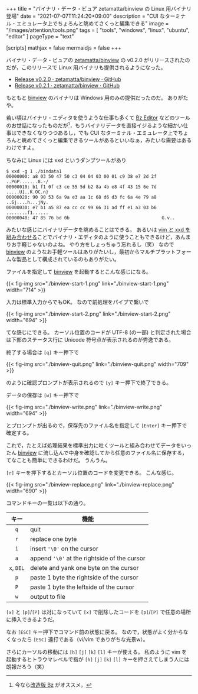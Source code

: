 +++
title = "バイナリ・データ・ビュア zetamatta/binview の Linux 用バイナリ登場"
date =  "2021-07-07T11:24:20+09:00"
description = "CUI なターミナル・エミュレータ上でちょろんと眺めてさくっと編集できる"
image = "/images/attention/tools.png"
tags  = [ "tools", "windows", "linux", "ubuntu", "editor" ]
pageType = "text"

[scripts]
  mathjax = false
  mermaidjs = false
+++

バイナリ・データ・ビュアの [zetamatta/binview][binview] の v0.2.0 がリリースされたのだが，このリリースで Linux 用バイナリも提供されるようになった。

- [Release v0.2.0 · zetamatta/binview · GitHub](https://github.com/zetamatta/binview/releases/tag/v0.2.0)
- [Release v0.2.1 · zetamatta/binview · GitHub](https://github.com/zetamatta/binview/releases/tag/v0.2.1)

もともと [binview] のバイナリは Windows 用のみの提供だったのだ。
ありがたや。

若い頃はバイナリ・エディタを使うような仕事も多くて [Bz Editor] などのツールのお世話になったものだが[^bz1]，もうバイナリデータを直接イジるような細かい仕事はできなくなりつつあるし，でも CUI なターミナル・エミュレータ上でちょろんと眺めてさくっと編集できるツールがあるといいなぁ，みたいな需要はあるわけですよ。

[^bz1]: 今なら[改造版 Bz](https://gitlab.com/devill.tamachan/binaryeditorbz/ "devill.tamachan / binaryeditorbz · GitLab") がオススメ。

ちなみに Linux には xxd というダンプツールがあり

```text
$ xxd -g 1 ./bindata1 
00000000: a8 03 50 47 50 c3 04 04 03 00 01 c9 38 e7 2d 2f  ..PGP.......8.-/
00000010: b1 f1 0f c3 ce 55 5d b2 8a 4b e8 4f 43 15 6e 7d  .....U]..K.OC.n}
00000020: 90 90 53 6a 9a e3 aa 1c 68 d6 d3 fc 6a 4e 79 a8  ..Sj....h...jNy.
00000030: e7 b1 a5 87 ea cc cc 99 66 31 ad ff e1 a3 03 b6  ........f1......
00000040: 47 85 76 bd 0b                                   G.v..
```

みたいな感じにバイナリデータを眺めることはできる。
あるいは [vim と xxd を組み合わせる](https://kaworu.jpn.org/vim/vim%E3%81%A7%E3%83%90%E3%82%A4%E3%83%8A%E3%83%AA%E3%83%95%E3%82%A1%E3%82%A4%E3%83%AB%E3%82%92%E6%89%B1%E3%81%86 "vimでバイナリファイルを扱う - neovim/vim入門")ことでバイナリ・エディタのように使うこともできるけど，あんまりお手軽じゃないのよね。
やり方をしょっちゅう忘れるし（笑） なので [binview] のようなお手軽ツールはありがたいし，最初からマルチプラットフォームな製品として構成されているのもありがたい。

ファイルを指定して [binview] を起動するとこんな感じになる。

{{< fig-img src="./binview-start-1.png" link="./binview-start-1.png" width="714" >}}

入力は標準入力からでもOK。
なので前処理をパイプで繋いで

{{< fig-img src="./binview-start-2.png" link="./binview-start-2.png" width="694" >}}

てな感じにできる。
カーソル位置のコードが UTF-8 (の一部) と判定された場合は下部のステータス行に Unicode 符号点が表示されるのが秀逸である。

終了する場合は `[q]` キー押下で

{{< fig-img src="./binview-quit.png" link="./binview-quit.png" width="709" >}}

のように確認プロンプトが表示されるので `[y]` キー押下で終了できる。

データの保存は `[w]` キー押下で

{{< fig-img src="./binview-write.png" link="./binview-write.png" width="694" >}}

とプロンプトが出るので，保存先のファイル名を指定して `[Enter]` キー押下で確定する。

これで，たとえば処理結果を標準出力に吐くツールと組み合わせてデータをいったん [binview] に流し込んで中身を確認してから任意のファイル名に保存する，てなことも簡単にできるわけだ。
うんうん。

`[r]` キーを押下するとカーソル位置のコードを変更できる。
こんな感じ。

{{< fig-img src="./binview-replace.png" link="./binview-replace.png" width="690" >}}

コマンドキーの一覧は以下の通り。

|    キー    | 機能                                         |
| :--------: | -------------------------------------------- |
|    `q`     | quit                                         |
|    `r`     | replace one byte                             |
|    `i`     | insert `'\0'` on the cursor                  |
|    `a`     | append `'\0'` at the rightside of the cursor |
| `x`, `DEL` | delete and yank one byte on the cursor       |
|    `p`     | paste 1 byte the rightside of the cursor     |
|    `P`     | paste 1 byte the leftside of the cursor      |
|    `w`     | output to file                               |

`[x]` と `[p]`/`[P]` は対になっていて `[x]` で削除したコードを `[p]`/`[P]` で任意の場所に挿入できるようだ。

なお `[ESC]` キー押下でコマンド前の状態に戻る。
なので，状態がよく分からなくなったら `[ESC]` 連打である（vi/vim でありがちな光景w）。

さらにカーソルの移動には `[h]` `[j]` `[k]` `[l]` キーが使える。
私のように vim を起動するとトラウマレベルで指が `[h]` `[j]` `[k]` `[l]` キーを押さえてしまう人には朗報だろう（笑）


[binview]: https://github.com/zetamatta/binview "zetamatta/binview: Binary data viewer on the terminal"
[Bz Editor]: https://www.vcraft.jp/soft/bz.html "Bz - c.mos"
<!-- eof -->
